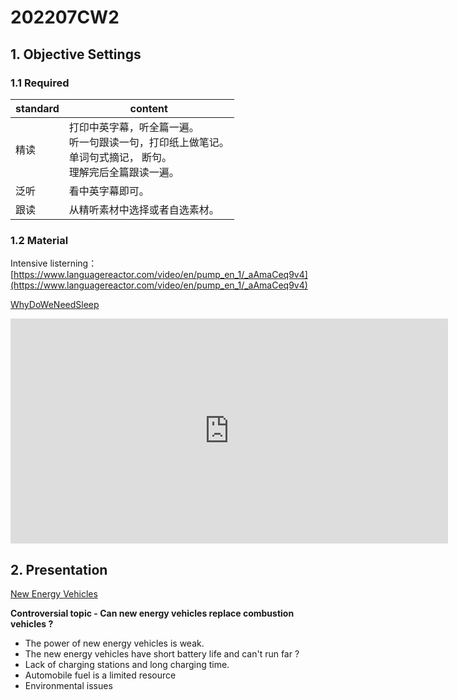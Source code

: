# 202207CW2

## 1. Objective Settings

### 1.1 Required

| standard | content                                                      |
| -------- | ------------------------------------------------------------ |
| 精读     | 打印中英字幕，听全篇一遍。<br />听一句跟读一句，打印纸上做笔记。<br />单词句式摘记， 断句。<br />理解完后全篇跟读一遍。 |
| 泛听     | 看中英字幕即可。                                             |
| 跟读     | 从精听素材中选择或者自选素材。                               |

### 1.2 Material

Intensive listerning：[https://www.languagereactor.com/video/en/pump_en_1/_aAmaCeq9v4](https://www.languagereactor.com/video/en/pump_en_1/_aAmaCeq9v4)

[WhyDoWeNeedSleep](https://pengfeinie.github.io/files/WhyDoWeNeedSleep.pdf)

 <iframe id="ytplayer" type="text/html" width="700" height="360"
  src="https://www.youtube.com/embed/_aAmaCeq9v4?autoplay=0"
  frameborder="0"></iframe>





## 2. Presentation

[New Energy Vehicles](https://pengfeinie.github.io/files/newenergyvehicles.pptx)

**Controversial topic  - Can new energy vehicles replace combustion vehicles ?**

- The power of new energy vehicles is weak.
- The new energy vehicles have short battery life and can't run far ?
- Lack of charging stations and long charging time.
- Automobile fuel is a limited resource
- Environmental issues
